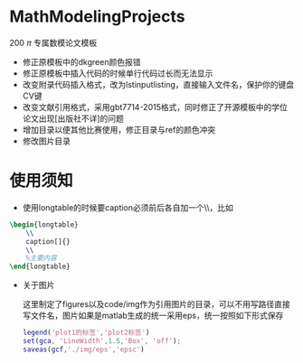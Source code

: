 # MathModelingProjects
200 $\pi$ 专属数模论文模板

- 修正原模板中的dkgreen颜色报错
- 修正原模板中插入代码的时候单行代码过长而无法显示
- 改变附录代码插入格式，改为lstinputlisting，直接输入文件名，保护你的键盘CV键
- 改变文献引用格式，采用gbt7714-2015格式，同时修正了开源模板中的学位论文出现[出版社不详]的问题
- 增加目录以便其他比赛使用，修正目录与ref的颜色冲突
- 修改图片目录

 

# 使用须知

- 使用longtable的时候要caption必须前后各自加一个\\\，比如

```tex
\begin{longtable}
	\\
	caption[]{}
	\\
	%主要内容
\end{longtable}
```



- 关于图片

  这里制定了figures以及code/img作为引用图片的目录，可以不用写路径直接写文件名，图片如果是matlab生成的统一采用eps，统一按照如下形式保存

  ```matlab
  legend('plot1的标签','plot2标签')
  set(gca, 'LineWidth',1.5,'Box', 'off');
  saveas(gcf,'./img/eps','epsc')
  ```

  
